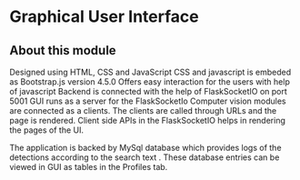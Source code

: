 # Graphical User Interface




## About this module

Designed using HTML, CSS and JavaScript
CSS and javascript is embeded as Bootstrap.js version 4.5.0
Offers easy interaction for the users with help of javascript
Backend is connected with the help of FlaskSocketIO on port 5001
GUI runs as a server for the FlaskSocketIo
Computer vision modules are connected as a clients.
The clients are called through URLs and the page is rendered.
Client side APIs in the FlaskSocketIO  helps in rendering the pages of the UI.

The application is backed by MySql database which provides logs of the detections according to the search text .
These database entries can be viewed in GUI as tables in the Profiles tab.

